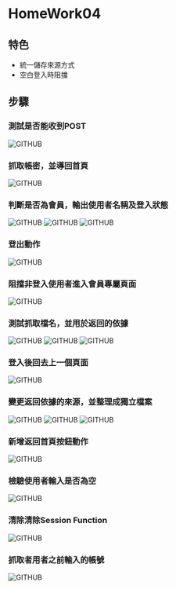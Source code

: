 # HomeWork04

## 特色
* 統一儲存來源方式
* 空白登入時阻擋

## 步驟
### 測試是否能收到POST
![GITHUB]( https://raw.githubusercontent.com/JagerYe/HomeWork04/master/img/01.JPG "測試是否能收到POST")

### 抓取帳密，並導回首頁
![GITHUB]( https://raw.githubusercontent.com/JagerYe/HomeWork04/master/img/02_1.JPG "抓取帳密，並導回首頁")

### 判斷是否為會員，輸出使用者名稱及登入狀態
![GITHUB]( https://raw.githubusercontent.com/JagerYe/HomeWork04/master/img/02_2.JPG "判斷是否為會員，輸出使用者名稱及登入狀態")
![GITHUB]( https://raw.githubusercontent.com/JagerYe/HomeWork04/master/img/02_3.JPG "判斷是否為會員，輸出使用者名稱及登入狀態")
![GITHUB]( https://raw.githubusercontent.com/JagerYe/HomeWork04/master/img/02_4.JPG "判斷是否為會員，輸出使用者名稱及登入狀態")

### 登出動作
![GITHUB]( https://raw.githubusercontent.com/JagerYe/HomeWork04/master/img/3.JPG "登出動作")

### 阻擋非登入使用者進入會員專屬頁面
![GITHUB]( https://raw.githubusercontent.com/JagerYe/HomeWork04/master/img/4.JPG "阻擋非登入使用者進入會員專屬頁面")

### 測試抓取檔名，並用於返回的依據
![GITHUB]( https://raw.githubusercontent.com/JagerYe/HomeWork04/master/img/5_1.JPG "測試抓取檔名，並用於返回的依據")
![GITHUB]( https://raw.githubusercontent.com/JagerYe/HomeWork04/master/img/5_2.JPG "測試抓取檔名，並用於返回的依據")
![GITHUB]( https://raw.githubusercontent.com/JagerYe/HomeWork04/master/img/5_3.JPG "測試抓取檔名，並用於返回的依據")

### 登入後回去上一個頁面
![GITHUB]( https://raw.githubusercontent.com/JagerYe/HomeWork04/master/img/5_4.JPG "登入後回去上一個頁面")

### 變更返回依據的來源，並整理成獨立檔案
![GITHUB]( https://raw.githubusercontent.com/JagerYe/HomeWork04/master/img/6_3.JPG "變更返回依據的來源，並整理成獨立檔案")
![GITHUB]( https://raw.githubusercontent.com/JagerYe/HomeWork04/master/img/6_2.JPG "變更返回依據的來源，並整理成獨立檔案")
![GITHUB]( https://raw.githubusercontent.com/JagerYe/HomeWork04/master/img/6_1.JPG "變更返回依據的來源，並整理成獨立檔案")

### 新增返回首頁按鈕動作
![GITHUB]( https://raw.githubusercontent.com/JagerYe/HomeWork04/master/img/6_4.JPG "新增返回首頁按鈕動作")

### 檢驗使用者輸入是否為空
![GITHUB]( https://raw.githubusercontent.com/JagerYe/HomeWork04/master/img/7_1.JPG "檢驗使用者輸入是否為空")

### 清除清除Session Function
![GITHUB]( https://raw.githubusercontent.com/JagerYe/HomeWork04/master/img/7_2.JPG "清除清除Session Function")

### 抓取者用者之前輸入的帳號
![GITHUB]( https://raw.githubusercontent.com/JagerYe/HomeWork04/master/img/7_3.JPG "抓取者用者之前輸入的帳號")
